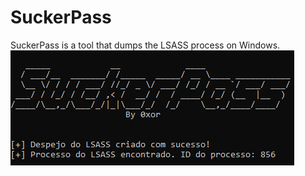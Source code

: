 # SuckerPass
SuckerPass is a tool that dumps the LSASS process on Windows.
![SuckerPass Logo](img/Sucker.png)

